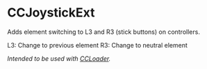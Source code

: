 # CCJoystickExt

Adds element switching to L3 and R3 (stick buttons) on controllers.

L3: Change to previous element
R3: Change to neutral element

_Intended to be used with [CCLoader](https://github.com/CCDirectLink/CCLoader)._
